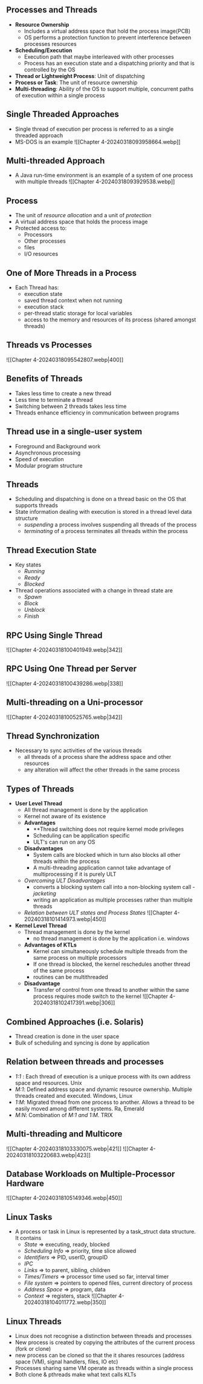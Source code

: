 ## Processes and Threads
- **Resource Ownership**
	- Includes a virtual address space that hold the process image(PCB)
	- OS performs a protection function to prevent interference between processes resources
- **Scheduling/Execution**
	- Execution path that maybe interleaved with other processes
	- Process has an execution state and a dispatching priority and that is controlled by the OS
- **Thread or Lightweight Process**: Unit of dispatching
- **Process or Task**: The unit of resource ownership 
- **Multi-threading**: Ability of the OS to support multiple, concurrent paths of execution within a single process
## Single Threaded Approaches
- Single thread of execution per process is referred to as a single threaded approach
- MS-DOS is an example
![[Chapter 4-20240318093958664.webp]]
## Multi-threaded Approach
- A Java run-time environment is an example of a system of one process with multiple threads
![[Chapter 4-20240318093929538.webp]]
## Process
- The unit of *resource allocation* and a unit of *protection*
- A virtual address space that holds the process image
- Protected access to:
	- Processors
	- Other processes
	- files
	- I/O resources
## One of More Threads in a Process
- Each Thread has:
	- execution state
	- saved thread context when not running
	- execution stack
	- per-thread static storage for local variables
	- access to the memory and resources of its process (shared amongst threads)
## Threads vs Processes
![[Chapter 4-20240318095542807.webp|400]]
## Benefits of Threads
- Takes less time to create a new thread 
- Less time to terminate a thread 
- Switching between 2 threads takes less time 
- Threads enhance efficiency in communication between programs
## Thread use in a single-user system
- Foreground and Background work
- Asynchronous processing
- Speed of execution
- Modular program structure
## Threads
- Scheduling and dispatching is done on a thread basic on the OS that supports threads
- State information dealing with execution is stored in a thread level data structure
	- *suspending* a process involves suspending all threads of the process
	- *terminating* of a process terminates all threads within the process
## Thread Execution State
- Key states
	- *Running*
	- *Ready*
	- *Blocked*
- Thread operations associated with a change in thread state are
	- *Spawn*
	- *Block*
	- *Unblock*
	- *Finish*
## RPC Using Single Thread
![[Chapter 4-20240318100401949.webp|342]]
## RPC Using One Thread per Server
![[Chapter 4-20240318100439286.webp|338]]
## Multi-threading on a Uni-processor
![[Chapter 4-20240318100525765.webp|342]]
## Thread Synchronization
- Necessary to sync activities of the various threads
	- all threads of a process share the address space and other resources
	- any alteration will affect the other threads in the same process
## Types of Threads
- **User Level Thread**
	- All thread management is done by the application
	- Kernel not aware of its existence
	- **Advantages**
		- **Thread switching does not require kernel mode privileges
		- Scheduling can be application specific
		- ULT's can run on any OS
	- **Disadvantages**
		- System calls are blocked which in turn also blocks all other threads within the process
		- A multi-threading application cannot take advantage of multiprocessing if it is purely ULT
	- *Overcoming ULT Disadvantages*
		- converts a blocking system call into a non-blocking system call - *jacketing*
		- writing an application as multiple processes rather than multiple threads
	- *Relation between ULT states and Process States*
![[Chapter 4-20240318101414973.webp|450]]
- **Kernel Level Thread** 
	- Thread management is done by the kernel
		- no thread management is done by the application i.e. windows
	- **Advantages of KTLs**
		- Kernel can simultaneously schedule multiple threads from the same process on multiple processors
		- If one thread is blocked, the kernel reschedules another thread of the same process
		- routines can be multithreaded
	- **Disadvantage**
		- Transfer of control from one thread to another within the same process requires mode switch to the kernel
 ![[Chapter 4-20240318102417391.webp|306]]
## Combined Approaches (i.e. Solaris)
- Thread creation is done in the user space
- Bulk of scheduling and syncing is done by application
## Relation between threads and processes
- *1:1* : Each thread of execution is a unique process with its own address space and resources. Unix
- *M:1*: Defined address space and dynamic resource ownership. Multiple threads created and executed. Windows, Linux
- *1:M*: Migrated thread from one process to another. Allows a thread to be easily moved among different systems. Ra, Emerald
- *M:N*: Combination of *M:1 and 1:M*. TRIX
## Multi-threading and Multicore
![[Chapter 4-20240318103330075.webp|421]]
![[Chapter 4-20240318103220683.webp|423]]
## Database Workloads on Multiple-Processor Hardware
![[Chapter 4-20240318105149346.webp|450]]
## Linux Tasks
- A process or task in Linux is represented by a task_struct data structure. It contains
	- *State* => executing, ready, blocked
	- *Scheduling Info* => priority, time slice allowed
	- *Identifiers* => PID, userID, groupID
	- *IPC*
	- *Links* => to parent, sibling, children
	- *Times/Timers* => processor time used so far, interval timer
	- *File system* => pointers to opened files, current directory of process
	- *Address Space* => program, data 
	- *Context* => registers, stack 
	![[Chapter 4-20240318104011772.webp|350]]
## Linux Threads
- Linux does not recognise a distinction between threads and processes
- New process is created by copying the attributes of the current process (fork or clone)
- new process can be cloned so that the it shares resources (address space (VM), signal handlers, files, IO etc)
- Processes sharing same VM operate as threads within a single process
- Both clone & pthreads make what text calls KLTs